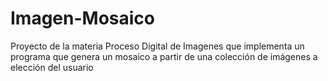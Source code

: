 # Imagen-Mosaico
Proyecto de la materia Proceso Digital de Imagenes que implementa un programa que genera un mosaico a partir de una colección de imágenes a elección del usuario
